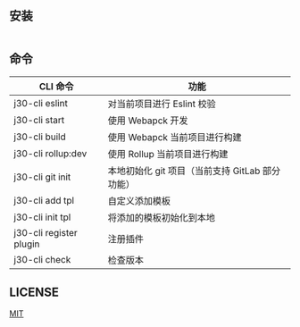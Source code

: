 
## 安装
```jsx


```
## 命令
| CLI 命令 | 功能 |
| --- | --- |
| j30-cli eslint | 对当前项目进行 Eslint 校验 |
| j30-cli start | 使用 Webapck 开发  |
| j30-cli build | 使用 Webapck 当前项目进行构建  |
| j30-cli rollup:dev | 使用 Rollup 当前项目进行构建  |
| j30-cli git init | 本地初始化 git 项目（当前支持 GitLab 部分功能）  |
| j30-cli add tpl | 自定义添加模板 |
| j30-cli init tpl | 将添加的模板初始化到本地 |
| j30-cli register plugin | 注册插件 |
| j30-cli check | 检查版本 |

## LICENSE

[MIT](https://en.wikipedia.org/wiki/MIT_License)